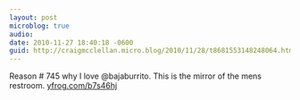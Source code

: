 ```yaml
---
layout: post
microblog: true
audio: 
date: 2010-11-27 18:40:18 -0600
guid: http://craigmcclellan.micro.blog/2010/11/28/t8681553148248064.html
---
```

Reason # 745 why I love @bajaburrito. This is the mirror of the mens restroom.  [yfrog.com/b7s46hj](http://yfrog.com/b7s46hj)

